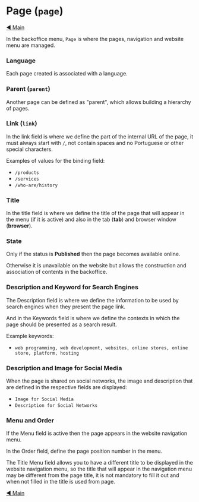 
# Page (`page`)

[:arrow_backward: Main](../README.md)

In the backoffice menu, `Page` is where the pages, navigation and website menu are managed.

### Language

Each page created is associated with a language.

### Parent (`parent`)

Another page can be defined as "parent", which allows building a hierarchy of pages.

### Link (`link`)

In the link field is where we define the part of the internal URL of the page, it must always start with `/`, not contain spaces and no Portuguese or other special characters.

Examples of values ​​for the binding field:

- `/products`
- `/services`
- `/who-are/history`

### Title

In the title field is where we define the title of the page that will appear in the menu (if it is active) and also in the tab (__tab__) and browser window (__browser__).

### State

Only if the status is **Published** then the page becomes available online.

Otherwise it is unavailable on the website but allows the construction and association of contents in the backoffice.

### Description and Keyword for Search Engines

The Description field is where we define the information to be used by search engines when they present the page link.

And in the Keywords field is where we define the contexts in which the page should be presented as a search result.

Example keywords:

- ```web programming, web development, websites, online stores, online store, platform, hosting```

### Description and Image for Social Media

When the page is shared on social networks, the image and description that are defined in the respective fields are displayed:

- `Image for Social Media`
- `Description for Social Networks`

### Menu and Order

If the Menu field is active then the page appears in the website navigation menu.

In the Order field, define the page position number in the menu.

The Title Menu field allows you to have a different title to be displayed in the website navigation menu, so the title that will appear in the navigation menu may be different from the page title, it is not mandatory to fill it out and when not filled in the title is used from page.

[:arrow_backward: Main](../README.md)
